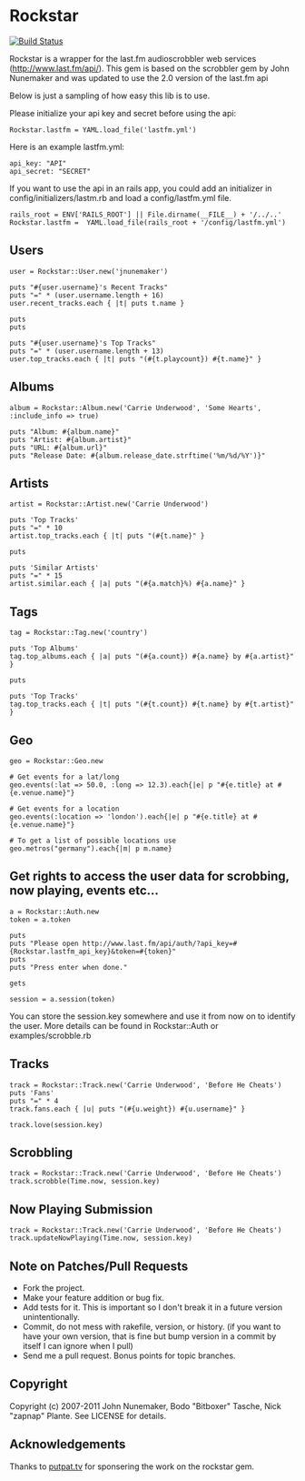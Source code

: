 # Rockstar

[![Build Status](http://travis-ci.org/bitboxer/rockstar.png)](http://travis-ci.org/bitboxer/rockstar)

Rockstar is a wrapper for the last.fm audioscrobbler web services (http://www.last.fm/api/). This gem is based on the scrobbler
gem by John Nunemaker and was updated to use the 2.0 version of the last.fm api

Below is just a sampling of how easy this lib is to use.

Please initialize your api key and secret before using the api:

    Rockstar.lastfm = YAML.load_file('lastfm.yml')

Here is an example lastfm.yml:

    api_key: "API"
    api_secret: "SECRET"

If you want to use the api in an rails app, you could add an initializer in config/initializers/lastm.rb and load a config/lastfm.yml file.

    rails_root = ENV['RAILS_ROOT'] || File.dirname(__FILE__) + '/../..'
    Rockstar.lastfm =  YAML.load_file(rails_root + '/config/lastfm.yml')

## Users

    user = Rockstar::User.new('jnunemaker')

    puts "#{user.username}'s Recent Tracks"
    puts "=" * (user.username.length + 16)
    user.recent_tracks.each { |t| puts t.name }

    puts
    puts

    puts "#{user.username}'s Top Tracks"
    puts "=" * (user.username.length + 13)
    user.top_tracks.each { |t| puts "(#{t.playcount}) #{t.name}" }

## Albums

    album = Rockstar::Album.new('Carrie Underwood', 'Some Hearts', :include_info => true)

    puts "Album: #{album.name}"
    puts "Artist: #{album.artist}"
    puts "URL: #{album.url}"
    puts "Release Date: #{album.release_date.strftime('%m/%d/%Y')}"

## Artists

    artist = Rockstar::Artist.new('Carrie Underwood')

    puts 'Top Tracks'
    puts "=" * 10
    artist.top_tracks.each { |t| puts "(#{t.name}" }

    puts

    puts 'Similar Artists'
    puts "=" * 15
    artist.similar.each { |a| puts "(#{a.match}%) #{a.name}" }

## Tags

    tag = Rockstar::Tag.new('country')

    puts 'Top Albums'
    tag.top_albums.each { |a| puts "(#{a.count}) #{a.name} by #{a.artist}" }

    puts

    puts 'Top Tracks'
    tag.top_tracks.each { |t| puts "(#{t.count}) #{t.name} by #{t.artist}" }

## Geo

    geo = Rockstar::Geo.new

    # Get events for a lat/long
    geo.events(:lat => 50.0, :long => 12.3).each{|e| p "#{e.title} at #{e.venue.name}"}

    # Get events for a location
    geo.events(:location => 'london').each{|e| p "#{e.title} at #{e.venue.name}"}

    # To get a list of possible locations use
    geo.metros("germany").each{|m| p m.name}


##  Get rights to access the user data for scrobbing, now playing, events etc...

    a = Rockstar::Auth.new
    token = a.token

    puts
    puts "Please open http://www.last.fm/api/auth/?api_key=#{Rockstar.lastfm_api_key}&token=#{token}"
    puts
    puts "Press enter when done."

    gets

    session = a.session(token)

You can store the session.key somewhere and use it from now on to identify the user. More
details can be found in Rockstar::Auth or examples/scrobble.rb

## Tracks

    track = Rockstar::Track.new('Carrie Underwood', 'Before He Cheats')
    puts 'Fans'
    puts "=" * 4
    track.fans.each { |u| puts "(#{u.weight}) #{u.username}" }

    track.love(session.key)

## Scrobbling

    track = Rockstar::Track.new('Carrie Underwood', 'Before He Cheats')
    track.scrobble(Time.now, session.key)

## Now Playing Submission

    track = Rockstar::Track.new('Carrie Underwood', 'Before He Cheats')
    track.updateNowPlaying(Time.now, session.key)

## Note on Patches/Pull Requests

* Fork the project.
* Make your feature addition or bug fix.
* Add tests for it. This is important so I don't break it in a
  future version unintentionally.
* Commit, do not mess with rakefile, version, or history.
  (if you want to have your own version, that is fine but bump version in a commit by itself I can ignore when I pull)
* Send me a pull request. Bonus points for topic branches.

## Copyright

Copyright (c) 2007-2011 John Nunemaker, Bodo "Bitboxer" Tasche, Nick "zapnap" Plante. See LICENSE for details.

## Acknowledgements

Thanks to [putpat.tv](http://www.putpat.tv) for sponsering the work on the rockstar gem.